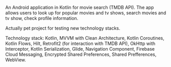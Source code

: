 An Android application in Kotlin for movie search (TMDB API). 
The app allows users to look up for popular movies and tv shows, search movies and tv show, check profile information.

Actually pet project for testing new technology stacks.

Technology stack:
Kotlin, MVVM with Clean Architecture, Kotlin Coroutines, Kotlin Flows, Hilt, Retrofit2 (for interaction with TMDB API), OkHttp with Interceptor, Kotlin Serialization, Glide, Navigation Component, Firebase Cloud Messaging, Encrypted Shared Preferences, Shared Prefferences, WebView.
